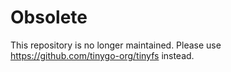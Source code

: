 # Obsolete

This repository is no longer maintained.  Please use https://github.com/tinygo-org/tinyfs instead.
